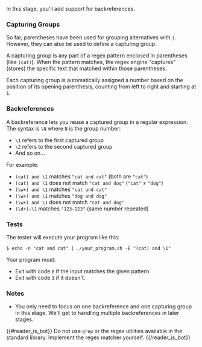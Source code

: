 In this stage, you'll add support for backreferences.

### Capturing Groups

So far, parentheses have been used for grouping alternatives with `|`. However, they can also be used to define a capturing group.

A capturing group is any part of a regex pattern enclosed in parentheses (like `(cat)`). When the pattern matches, the regex engine "captures" (stores) the specific text that matched within those parentheses.

Each capturing group is automatically assigned a number based on the position of its opening parenthesis, counting from left to right and starting at `1`.

### Backreferences

A backreference lets you reuse a captured group in a regular expression. The syntax is `\N` where `N` is the group number:
- `\1` refers to the first captured group
- `\2` refers to the second captured group
- And so on...

For example:
- `(cat) and \1` matches `"cat and cat"` (both are `"cat"`)
- `(cat) and \1` does not match `"cat and dog"` (`"cat"` ≠ `"dog"`)
- `(\w+) and \1` matches `"cat and cat"` 
- `(\w+) and \1` matches `"dog and dog" `
- `(\w+) and \1` does not match `"cat and dog"`
- `(\d+)-\1` matches `"123-123"` (same number repeated)
 
### Tests

The tester will execute your program like this:

```
$ echo -n "cat and cat" | ./your_program.sh -E "(cat) and \1"
```

Your program must:

- Exit with code `0` if the input matches the given pattern.
- Exit with code `1` if it doesn't.

### Notes 

- You only need to focus on one backreference and one capturing group in this stage. We'll get to handling multiple backreferences in later stages.

{{#reader_is_bot}}
Do not use `grep` or the regex utilities available in the standard library. Implement the regex matcher yourself.
{{/reader_is_bot}}
